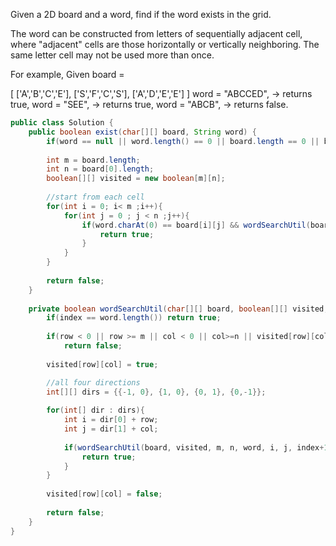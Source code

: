 Given a 2D board and a word, find if the word exists in the grid.

The word can be constructed from letters of sequentially adjacent cell, where "adjacent" cells are those horizontally or vertically neighboring. The same letter cell may not be used more than once.

For example,
Given board =

[
  ['A','B','C','E'],
  ['S','F','C','S'],
  ['A','D','E','E']
]
word = "ABCCED", -> returns true,
word = "SEE", -> returns true,
word = "ABCB", -> returns false.

```java
public class Solution {
    public boolean exist(char[][] board, String word) {
        if(word == null || word.length() == 0 || board.length == 0 || board[0].length == 0) return false;
        
        int m = board.length;
        int n = board[0].length;
        boolean[][] visited = new boolean[m][n];
        
        //start from each cell
        for(int i = 0; i< m ;i++){
            for(int j = 0 ; j < n ;j++){
                if(word.charAt(0) == board[i][j] && wordSearchUtil(board, visited, m, n, word, i, j, 0)){
                    return true;
                }
            }
        }
        
        return false;
    }
    
    private boolean wordSearchUtil(char[][] board, boolean[][] visited, int m, int n, String word, int row, int col, int index){
        if(index == word.length()) return true;
        
        if(row < 0 || row >= m || col < 0 || col>=n || visited[row][col] || board[row][col]!=word.charAt(index)) 
            return false;
        
        visited[row][col] = true;

        //all four directions
        int[][] dirs = {{-1, 0}, {1, 0}, {0, 1}, {0,-1}};
        
        for(int[] dir : dirs){
            int i = dir[0] + row;
            int j = dir[1] + col;
        
            if(wordSearchUtil(board, visited, m, n, word, i, j, index+1)){
                return true;
            }
        }
        
        visited[row][col] = false;
        
        return false;
    }
}
```
